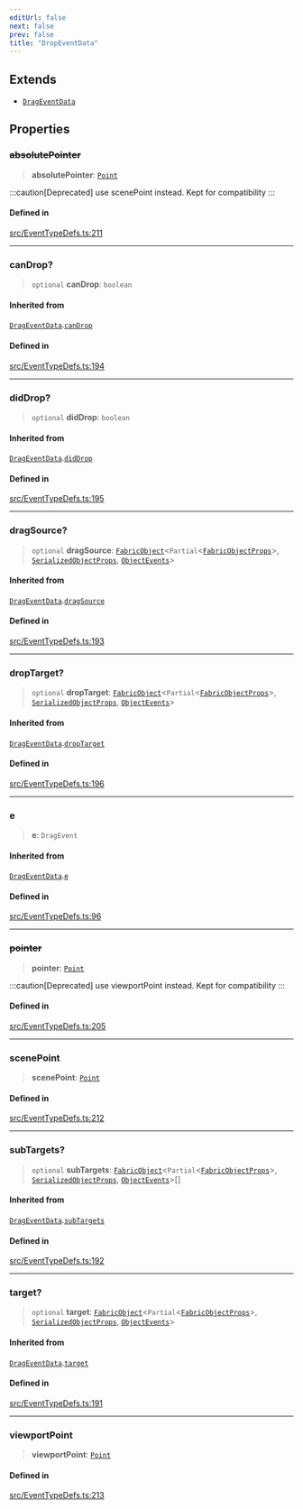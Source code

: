 ```yaml
---
editUrl: false
next: false
prev: false
title: "DropEventData"
---
```


## Extends

- [`DragEventData`](/api/interfaces/drageventdata/)

## Properties

### ~~absolutePointer~~

> **absolutePointer**: [`Point`](/api/classes/point/)

:::caution[Deprecated]
use scenePoint instead.
Kept for compatibility
:::

#### Defined in

[src/EventTypeDefs.ts:211](https://github.com/fabricjs/fabric.js/blob/v6.0.0-rc4/src/EventTypeDefs.ts#L211)

***

### canDrop?

> `optional` **canDrop**: `boolean`

#### Inherited from

[`DragEventData`](/api/interfaces/drageventdata/).[`canDrop`](/api/interfaces/drageventdata/#candrop)

#### Defined in

[src/EventTypeDefs.ts:194](https://github.com/fabricjs/fabric.js/blob/v6.0.0-rc4/src/EventTypeDefs.ts#L194)

***

### didDrop?

> `optional` **didDrop**: `boolean`

#### Inherited from

[`DragEventData`](/api/interfaces/drageventdata/).[`didDrop`](/api/interfaces/drageventdata/#diddrop)

#### Defined in

[src/EventTypeDefs.ts:195](https://github.com/fabricjs/fabric.js/blob/v6.0.0-rc4/src/EventTypeDefs.ts#L195)

***

### dragSource?

> `optional` **dragSource**: [`FabricObject`](/api/classes/fabricobject/)\<`Partial`\<[`FabricObjectProps`](/api/interfaces/fabricobjectprops/)\>, [`SerializedObjectProps`](/api/interfaces/serializedobjectprops/), [`ObjectEvents`](/api/interfaces/objectevents/)\>

#### Inherited from

[`DragEventData`](/api/interfaces/drageventdata/).[`dragSource`](/api/interfaces/drageventdata/#dragsource)

#### Defined in

[src/EventTypeDefs.ts:193](https://github.com/fabricjs/fabric.js/blob/v6.0.0-rc4/src/EventTypeDefs.ts#L193)

***

### dropTarget?

> `optional` **dropTarget**: [`FabricObject`](/api/classes/fabricobject/)\<`Partial`\<[`FabricObjectProps`](/api/interfaces/fabricobjectprops/)\>, [`SerializedObjectProps`](/api/interfaces/serializedobjectprops/), [`ObjectEvents`](/api/interfaces/objectevents/)\>

#### Inherited from

[`DragEventData`](/api/interfaces/drageventdata/).[`dropTarget`](/api/interfaces/drageventdata/#droptarget)

#### Defined in

[src/EventTypeDefs.ts:196](https://github.com/fabricjs/fabric.js/blob/v6.0.0-rc4/src/EventTypeDefs.ts#L196)

***

### e

> **e**: `DragEvent`

#### Inherited from

[`DragEventData`](/api/interfaces/drageventdata/).[`e`](/api/interfaces/drageventdata/#e)

#### Defined in

[src/EventTypeDefs.ts:96](https://github.com/fabricjs/fabric.js/blob/v6.0.0-rc4/src/EventTypeDefs.ts#L96)

***

### ~~pointer~~

> **pointer**: [`Point`](/api/classes/point/)

:::caution[Deprecated]
use viewportPoint instead.
Kept for compatibility
:::

#### Defined in

[src/EventTypeDefs.ts:205](https://github.com/fabricjs/fabric.js/blob/v6.0.0-rc4/src/EventTypeDefs.ts#L205)

***

### scenePoint

> **scenePoint**: [`Point`](/api/classes/point/)

#### Defined in

[src/EventTypeDefs.ts:212](https://github.com/fabricjs/fabric.js/blob/v6.0.0-rc4/src/EventTypeDefs.ts#L212)

***

### subTargets?

> `optional` **subTargets**: [`FabricObject`](/api/classes/fabricobject/)\<`Partial`\<[`FabricObjectProps`](/api/interfaces/fabricobjectprops/)\>, [`SerializedObjectProps`](/api/interfaces/serializedobjectprops/), [`ObjectEvents`](/api/interfaces/objectevents/)\>[]

#### Inherited from

[`DragEventData`](/api/interfaces/drageventdata/).[`subTargets`](/api/interfaces/drageventdata/#subtargets)

#### Defined in

[src/EventTypeDefs.ts:192](https://github.com/fabricjs/fabric.js/blob/v6.0.0-rc4/src/EventTypeDefs.ts#L192)

***

### target?

> `optional` **target**: [`FabricObject`](/api/classes/fabricobject/)\<`Partial`\<[`FabricObjectProps`](/api/interfaces/fabricobjectprops/)\>, [`SerializedObjectProps`](/api/interfaces/serializedobjectprops/), [`ObjectEvents`](/api/interfaces/objectevents/)\>

#### Inherited from

[`DragEventData`](/api/interfaces/drageventdata/).[`target`](/api/interfaces/drageventdata/#target)

#### Defined in

[src/EventTypeDefs.ts:191](https://github.com/fabricjs/fabric.js/blob/v6.0.0-rc4/src/EventTypeDefs.ts#L191)

***

### viewportPoint

> **viewportPoint**: [`Point`](/api/classes/point/)

#### Defined in

[src/EventTypeDefs.ts:213](https://github.com/fabricjs/fabric.js/blob/v6.0.0-rc4/src/EventTypeDefs.ts#L213)
